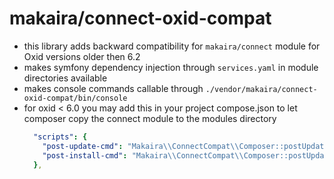 # makaira/connect-oxid-compat

- this library adds backward compatibility for `makaira/connect` module for Oxid versions older then 6.2
- makes symfony dependency injection through `services.yaml` in module directories available
- makes console commands callable through `./vendor/makaira/connect-oxid-compat/bin/console`
- for oxid < 6.0 you may add this in your project compose.json to let composer copy the connect module to the modules directory
  ```yaml
    "scripts": {
      "post-update-cmd": "Makaira\\ConnectCompat\\Composer::postUpdate",
      "post-install-cmd": "Makaira\\ConnectCompat\\Composer::postUpdate"
    },
  ```
